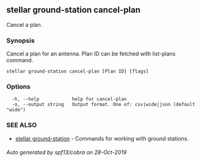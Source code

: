 ## stellar ground-station cancel-plan

Cancel a plan.

### Synopsis

Cancel a plan for an antenna. Plan ID can be fetched with list-plans command.

```
stellar ground-station cancel-plan [Plan ID] [flags]
```

### Options

```
  -h, --help            help for cancel-plan
  -o, --output string   Output format. One of: csv|wide|json (default "wide")
```

### SEE ALSO

* [stellar ground-station](stellar_ground-station.md)	 - Commands for working with ground stations.

###### Auto generated by spf13/cobra on 28-Oct-2019
